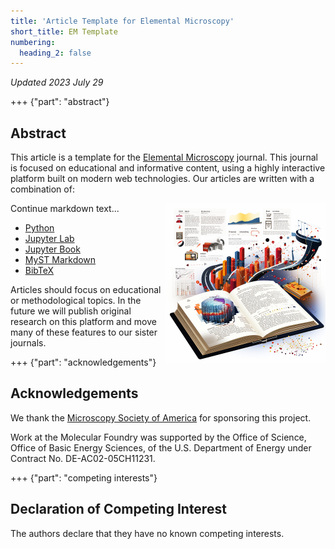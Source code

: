 ```yaml
---
title: 'Article Template for Elemental Microscopy'
short_title: EM Template
numbering:
  heading_2: false
---
```


*Updated 2023 July 29*


+++ {"part": "abstract"} 
## Abstract

<!-- ![graphical abstract](/figures/graphical_abstract.png) -->
<!-- <img src="/figures/graphical_abstract.png" alt="graphical abstract" height="256"/> -->


This article is a template for the [Elemental Microscopy](http://www.elementalmicroscopy.com/) journal. This journal is focused on educational and informative content, using a highly interactive platform built on modern web technologies. Our articles are written with a combination of: 



<img style="float: right;" src="/figures/graphical_abstract.png" width="256px">

Continue markdown text...


<!-- 
<div style="text-align: center; display: grid; grid-template-columns: 1fr 1fr;">
  <div>parent

```html
<component>content</component>
```

  </div>
  <div>
child

```html
<slot>fallback content</slot>
```

  </div>
</div>

 -->
<!-- ```{image} /figures/graphical_abstract.png
:alt: graphical abstract
:class: bg-primary mb-1
:width: 256 px
:align: right
```
 -->
<!-- <img align="right" src="/figures/graphical_abstract.png" width="256px"> -->


<!-- <img src="/figures/graphical_abstract.png" alt="drawing" width="200"/> -->

<!-- ![graphical abstract](/figures/graphical_abstract.png) -->
<!-- {width=200px} -->
<!-- {.bg-warning w=256px align=right} -->

* [Python](https://www.python.org/)
* [Jupyter Lab](https://jupyter.org/)
* [Jupyter Book](https://jupyterbook.org/)
* [MyST Markdown](https://jupyterbook.org/en/stable/content/myst.html)
* [BibTeX](https://jupyterbook.org/en/stable/content/myst.html)

Articles should focus on educational or methodological topics. In the future we will publish original research on this platform and move many of these features to our sister journals.



+++ {"part": "acknowledgements"} 
## Acknowledgements

We thank the [Microscopy Society of America]() for sponsoring this project. 


Work at the Molecular Foundry was supported by the Office of Science, Office of Basic Energy Sciences, of the U.S. Department of Energy under Contract No. DE-AC02-05CH11231.


+++ {"part": "competing interests"} 
## Declaration of Competing Interest

The authors declare that they have no known competing interests.
